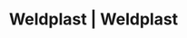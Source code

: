 ---
Link: "file:/Users/vinayakpatel/Downloads/www.weldplast.cz/eshop_products_compare/add/eshop-products-variant639"
product_name: "null"
product_id: "null"
title: "Weldplast | Weldplast"
product_desc: ""
product_specs: ""
product_downloads: ""
href: ""
accessories: ""
similar_products: ""
---